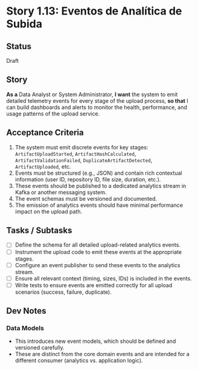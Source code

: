 # Story 1.13: Eventos de Analítica de Subida

## Status

Draft

## Story

**As a** Data Analyst or System Administrator,
**I want** the system to emit detailed telemetry events for every stage of the upload process,
**so that** I can build dashboards and alerts to monitor the health, performance, and usage patterns of the upload service.

## Acceptance Criteria

1. The system must emit discrete events for key stages: `ArtifactUploadStarted`, `ArtifactHashCalculated`, `ArtifactValidationFailed`, `DuplicateArtifactDetected`, `ArtifactUploaded`, etc.
2. Events must be structured (e.g., JSON) and contain rich contextual information (user ID, repository ID, file size, duration, etc.).
3. These events should be published to a dedicated analytics stream in Kafka or another messaging system.
4. The event schemas must be versioned and documented.
5. The emission of analytics events should have minimal performance impact on the upload path.

## Tasks / Subtasks

- [ ] Define the schema for all detailed upload-related analytics events.
- [ ] Instrument the upload code to emit these events at the appropriate stages.
- [ ] Configure an event publisher to send these events to the analytics stream.
- [ ] Ensure all relevant context (timing, sizes, IDs) is included in the events.
- [ ] Write tests to ensure events are emitted correctly for all upload scenarios (success, failure, duplicate).

## Dev Notes

### Data Models
- This introduces new event models, which should be defined and versioned carefully.
- These are distinct from the core domain events and are intended for a different consumer (analytics vs. application logic).